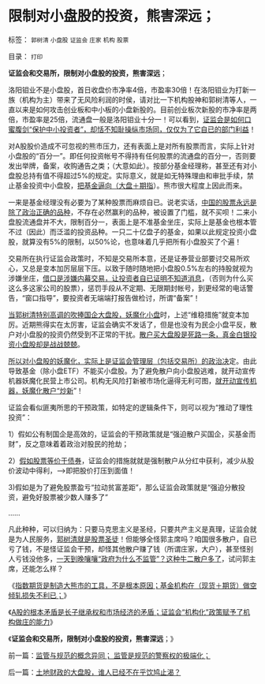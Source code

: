 # 限制对小盘股的投资，熊害深远；

标签： `郭树清` `小盘股` `证监会` `庄家` `机构` `股票` 

目录： `打印`

**证监会和交易所，限制对小盘股的投资，熊害深远**；



洛阳钼业不是小盘股，首日收盘价市净率4倍，市盈率30倍！在洛阳钼业为打新一族（机构为主）带来了无风险利润的时侯，请对比一下机构股神和郭树清等人，一直以来是如何攻击创业板和中小板的小盘新股的。目前创业板次新股的市净率是两倍，市盈率是25倍，流通盘一般是洛阳钼业十分一！可以看到，[证监会是如何口蜜腹剑“保护中小投资者”，却恬不知耻操纵市场同，仅仅为了它自已的部门利益](../../../2012/10/17/A股的根本矛盾是长子继承权和市场经济的矛盾.md)！

对A股股价造成不可忽视的熊市压力，还有表面上是对所有股票而言，实际上针对小盘股的“百分一”。即任何投资帐号不得持有任何股票的流通盘的百分一，否则要发出举牌，备案，收购通告之类；（大意如此）。按部分基金经理称，甚至还有对小盘股总持有值不得超过5%的规定。实际意义，就是如无特殊理由和审批手续，禁止基金投资中小盘股，[把基金逼向（大盘＋期指](../../../2012/10/15/基金在“现货＋期货”中的倾轧，证监会对大熊市负主要责任.md)）。熊市很大程度上因此而来。

一来是基金经理没有必要为了某种股票而麻烦自已。说老实话，[中国的股票永远是除了政治正确的品种](../../../2012/8/29/郭政委的那条新政“政治不正确”？.md)，不存在必然赢利的品种，被设置了门槛，就不买呗！二来小盘股流通盘并不大，限制百分一，表面上是不准基金坐庄，实际上是基金也根本管不过（因此）而泛滥的投资品种。一只二十亿盘子的基金，如果以此规定投资小盘股，就算没有5%的限制，以50%论，也意味着几乎把所有小盘股买了个遍！

交易所在执行证监会政策时，不知是交易所本意，还是证券营业部要讨交易所欢心，又总是变本加厉层层下压。以致于随时随地把小盘股0.5%左右的持股就视为涉嫌坐庄，[借口是涉嫌内幕交易，让投资者自已证明不知道消息](../../../2011/9/15/内幕消息操纵不了市场.md)，（否则为什么买这么多这家公司的股票），惩罚手段从不定期、无限期封帐号，到更经常的电话警告，“窗口指导”，要投资者无端端打报告做检讨，所谓“备案”！

[当郭树清特别高调的吹捧国企大盘股，妖魔化小盘](../../../2012/6/6/黄宗羲定律：行政的边际和基层部门的自利.md)时，上述“维稳措施”就变本加厉。近期熊得实在太厉害，证监会确实不发话了，但是也没有为民企小盘平反，散户对小盘股的投资仍然受到不正常的干扰。[散户买大盘股是死路一条，真金白银投资小盘股却是战战兢兢](../../../2012/1/13/股民心虚象小偷，机构抢劫象强盗，国民无知做看客；.md)。

[所以对小盘股的妖魔化，实际上是证监会管理层（包括交易所）的政治决](../../../2012/1/5/A股机构化超过60%，还打压小盘股，就注定大熊市.md)定。由此导致基金（除小盘ETF）不能买小盘股。为了避免散户向小盘股逃难，就开动宣传机器妖魔化民营上市公司。机构无风险打新被市场化逼得无利可图，[就开动宣传机器，妖魔化散户“炒新](../../../2011/7/8/股神骂新股，发行管制的腐败；.md)”！

证监会看似匪夷所思的干预政策，如特定的逻辑条件下，则可以视为“推动了理性投资”：

1）假如公有制国企是高效的，证监会的干预政策就是“强迫散户买国企，买基金而财”，反之意味着着政治对股民的抢劫；

2）[假如股票等价于债券](../../../2012/5/31/郭树清主席缺乏专业常识.md)，证监会的措施就就是强制散户从分红中获利，减少从股价波动中得利，——>即把股价打压到面值！

3)假如是为了避免股票盈亏“拉动贫富差距”，那么证监会政策就是“强迫分散投资，避免好股票被少数人赚多了”

……

凡此种种，可以归纳为：只要马克思主义是圣经，只要共产主义是真理，证监会就是为人民服务，[郭树清就是股票圣徒](../../../2012/5/15/万一出现改革旗号下的国进民退，您有思想准备吗？.md)！但能够全怪郭主席吗？咱国很多散户，自已亏了钱，不是怪证监会干预，却怪其他散户赚了钱（所谓庄家，大户），甚至怪别人亏钱没他多，[一天到晚嚷嚷“政府为什么不监管”？这种牛二散户多了](../../../2012/8/28/损人不利已的愚暴贱民.md)，试问郭主席，还能怎么样？

《[指数期货是制造大熊市的工具，不是根本原因；基金机构在（现货＋期货）做空倾轧损失不利已；](../../../2012/10/15/基金在“现货＋期货”中的倾轧，证监会对大熊市负主要责任.md)》

《[A股的根本矛盾是长子继承权和市场经济的矛盾；证监会“机构化”政策赋予了机构做庄的能力](../../../2012/10/17/A股的根本矛盾是长子继承权和市场经济的矛盾.md)》

《**证监会和交易所，限制对小盘股的投资，熊害深远**；》

前一篇：[监管与规范的概念异同；&nbsp;监管是规范的警察权的极端化；](../../../2012/10/18/监管与规范的概念异同；&nbsp;监管是规范的警察权的极端化；.md)

后一篇：[土地财政的大盘股，谁人已经不在乎饮鸠止渴？](../../../2012/10/18/土地财政的大盘股，谁人已经不在乎饮鸠止渴？.md)
